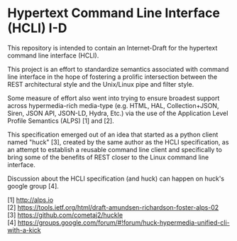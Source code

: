 # Hypertext Command Line Interface (HCLI) I-D

This repository is intended to contain an Internet-Draft for the hypertext command line interface (HCLI).

This project is an effort to standardize semantics associated with command line interface in the hope of fostering a prolific intersection between the REST architectural style and the Unix/Linux pipe and filter style.

Some measure of effort also went into trying to ensure broadest support across hypermedia-rich media-type (e.g. HTML, HAL, Collection+JSON, Siren, JSON API, JSON-LD, Hydra, Etc.) via the use of the Application Level Profile Semantics (ALPS) [1] and [2].

This specification emerged out of an idea that started as a python client named "huck" [3], created by the same author as the HCLI specification, as an attempt to establish a reusable command line client and specifically to bring some of the benefits of REST closer to the Linux command line interface.

Discussion about the HCLI specification (and huck) can happen on huck's google group [4].

[1] http://alps.io  
[2] https://tools.ietf.org/html/draft-amundsen-richardson-foster-alps-02  
[3] https://github.com/cometaj2/huckle  
[4] https://groups.google.com/forum/#!forum/huck-hypermedia-unified-cli-with-a-kick
